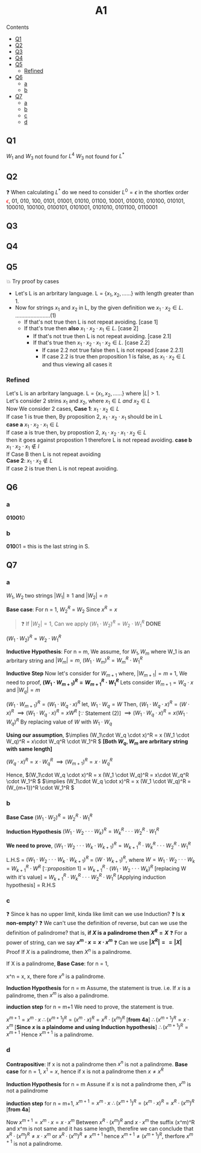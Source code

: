 <center> <h1>A1</h1></center>

Contents
- [Q1](#q1)
- [Q2](#q2)
- [Q3](#q3)
- [Q4](#q4)
- [Q5](#q5)
  - [Refined](#refined)
- [Q6](#q6)
  - [a](#a)
  - [b](#b)
- [Q7](#q7)
  - [a](#a-1)
  - [b](#b-1)
  - [c](#c)
  - [d](#d)


## Q1
$W_1$ and $W_3$ not found for $L^4$
$W_3$ not found for $L^*$

## Q2
:question: When calculating $L^*$ do we need to consider $L^0 = \epsilon$ in the shortlex order \
<span style="color:red">$\epsilon$</span>, 01, 010, 100, 0101, 01001, 01010, 01100, 10001, 010010, 010100, 010101, 100010, 100100, 0100101, 0101001, 0101010, 0101100, 0110001

## Q3

## Q4
## Q5
:boom: Try proof by cases
- Let's L is an arbritary language. L = $\{x_1, x_2,......\}$ with length greater than 1.
- Now for strings $x_1$ and $x_2$ in L, by the given definition we  $x_1 \cdot x_2 \in L$. .......................(1)
  - If that's not true then L is not repeat avoiding. [case 1]
  - If that's true then **also** $x_1 \cdot x_2 \cdot x_1 \in L$. [case 2]
    - If that's not true then L is not repeat avoiding. [case 2.1]
    - If that's true then $x_1 \cdot x_2 \cdot x_1 \cdot x_2 \in L$. [case 2.2]  
      - If case 2.2 not true false then L is not repead [case 2.2.1]
      - If case 2.2 is true then proposition 1 is false, as $x_1 \cdot x_2 \in L$ and thus viewing all cases it 

### Refined
Let's L is an arbritary language. L = $\{x_1, x_2,......\}$ where $|L| > 1$.\
Let's consider 2 strins $x_1$ and $x_2$, where $x_1 \in L \ and \ x_2 \in L$\
Now We consider 2 cases, 
**Case 1**: $x_1 \cdot x_2 \in L$ \
If case 1 is true then,
By proposition 2, $x_1 \cdot x_2 \cdot x_1$ should be in L\
**case a** $x_1 \cdot x_2 \cdot x_1 \in L$\
If case a is true then, by propostion 2, $x_1 \cdot x_2 \cdot x_1 \cdot x_2 \in L$\
then it goes against propostion 1 therefore L  is not repead avoiding.
**case b** $x_1 \cdot x_2 \cdot x_1 \notin l$\
If Case B then L is not repeat avoiding\
**Case 2**: $x_1 \cdot x_2 \notin L$\
If case 2 is true then L is not repeat avoiding.

## Q6
### a
**01001**0
### b
**010**01 = this is the last string in S.
## Q7
### a
$W_1, W_2$ two strings $|W_1|\geq 1$ and $|W_2|= n$

**Base case**: For n = 1,
$W_2^R$ = $W_2$ Since $x^R = x$
> :question: If $|W_2| = 1$, Can we apply $(W_1\cdot W_2)^R = W_2 \cdot W_1^R$ __DONE__

$(W_1\cdot W_2)^R = W_2 \cdot W_1^R$

**Inductive Hypothesis**: For n = m, 
We assume, for $W_1, W_m$ where W_1 is an arbritary string and $|W_m| = m$, 
$(W_1\cdot W_m)^R = W_m^R \cdot W_1^R$


**Inductive Step**
Now let's consider for $W_{m+1}$ where, $|W_{m+1}| = m + 1$,
We need to proof, **$(W_1 \cdot W_{m+1})^R = W_{m+1}^R \cdot W_1^R$**
Lets consider $W_{m+1} = W_q \cdot x$ and $|W_q| = m$



$(W_1\cdot W_{m+1})^R = (W_1\cdot W_q \cdot x)^R$
let, $W_1 \cdot W_q = W$
Then, $(W_1\cdot W_q \cdot x)^R = (W \cdot x)^R$
$\implies (W_1\cdot W_q \cdot x)^R = xW^R$ [$\because$ Statement (2)]
$\implies (W_1\cdot W_q \cdot x)^R = x (W_1 \cdot W_q)^R$ By replacing value of $W$ with $W_1 \cdot W_q$ 

**Using our assumption**,
$\implies (W_1\cdot W_q \cdot x)^R = x (W_1 \cdot W_q)^R = x\cdot W_q^R \cdot W_1^R $ **[Both $W_q, W_m$ are arbritary string with same length]**

$(W_q \cdot x)^R = x \cdot W_q^R$
$\implies (W_{m+1})^R = x \cdot W_q^R$

Hence, $(W_1\cdot W_q \cdot x)^R = x (W_1 \cdot W_q)^R = x\cdot W_q^R \cdot W_1^R $
$\implies (W_1\cdot W_q \cdot x)^R = x (W_1 \cdot W_q)^R = (W_{m+1})^R \cdot W_1^R $


### b

**Base Case**
$(W_1 \cdot W_2)^R = W_2^R \cdot W_1^R$

**Induction Hypothesis**
$(W_1 \cdot W_2 \cdot \cdot \cdot W_k)^R = W_k^R \cdot \cdot \cdot W_2^R \cdot W_1^R$

__We need to prove__, $(W_1 \cdot W_2 \cdot \cdot \cdot W_k \cdot W_{k+1})^R = W_{k+1}^R \cdot W_k^R \cdot \cdot \cdot W_2^R \cdot W_1^R$

L.H.S = $(W_1 \cdot W_2 \cdot \cdot \cdot W_k \cdot W_{k+1})^R$
= $(W \cdot W_{k+1})^R$, where $W = W_1 \cdot W_2 \cdot \cdot \cdot W_k$
= $W_{k+1}^R \cdot W^R$ [$\because proposition \ 1$]
= $W_{k+1}^R \cdot (W_1 \cdot W_2 \cdot \cdot \cdot W_k)^R$ [replacing W with it's value]
= $W_{k+1}^R \cdot W_k^R \cdot \cdot \cdot W_2^R \cdot W_1^R$ [Applying induction hypothesis]
= R.H.S


### c
:question: Since k has no upper limit, kinda like limit can we use Induction?
:question: Is **x** **non-empty**?
:question: We can't use the definition of reverse, but can we use the definition of palindrome? that is, **if $X$ is a palindrome then $X^R = X$**
:question: For a power of string, can we say **$x^m \cdot x = x \cdot x^m$**
:question: Can we use **$|X^R| == |X|$**
Proof If $X$ is a palindrome, then $X^n$ is a palindrome.

If X is a palindrome, 
__Base Case__: for n = 1,

x^n  = x, x,
 there fore $x^n$ is a palindrome.

 __Induction Hypothesis__ for n = m
 Assume, the statement is true. i.e. If $x$ is a palindrome, then $x^m$ is also a palindrome.

 __induction step__ for n = m+1
 We need to prove,  the statement is true.

 $x^{m+1} = x^m \cdot x$
 $\therefore (x^{m+1})^R = (x^m \cdot x)^R = x^R \cdot (x^m)^R$ [__from 4a__]
 $\therefore (x^{m+1})^R = x \cdot x^m$ [__Since $x$ is a plaindome and using Induction hypothesis__]
 $\therefore (x^{m+1})^R = x^{m+1}$
 Hence $x^{m+1}$ is a palindrome.

 ### d
**Contrapositive**: If x is not a palindrome then $x^n$ is not a palindrome.
__Base case__
for n = 1,
$x^1 = x$, hence if x is not a palindrome then $x \not ={x^R}$

__Induction Hypothesis__ for n = m
Assune if x is not a palindrome then, $x^m$ is not a palindrome 

__induction step__ for n = m+1,
$x^{m+1} = x^m \cdot x$
$\therefore (x^{m+1})^R = (x^m \cdot x)^R = x^R \cdot (x^m)^R$ [__from 4a__]

Now $x^{m + 1} = x^m \cdot x = x \cdot x^m$
Between  $x^R \cdot (x^m)^R$ and $x \cdot x^m$ the suffix (x^m)^R and x^m is not same and it has same length, therefire we can conclude that $x^R \cdot (x^m)^R \not ={x \cdot x^m}$ or $x^R \cdot (x^m)^R \not =x^{m+1}$
hence $x^{m+1} \not ={(x^{m+1})^R}$, therfore $x^{m+1}$ is not a palindrome.